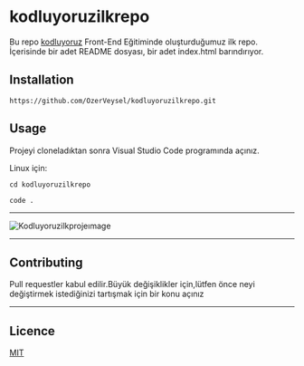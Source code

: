 # kodluyoruzilkrepo
Bu repo [kodluyoruz](https://www.kodluyoruz.org/) Front-End Eğitiminde oluşturduğumuz ilk repo. İçerisinde bir adet README dosyası, bir adet index.html barındırıyor.



## Installation


`https://github.com/OzerVeysel/kodluyoruzilkrepo.git
`



## Usage 

Projeyi cloneladıktan sonra Visual Studio Code programında açınız.

Linux için:

`cd kodluyoruzilkrepo`

`code .`


-------------------



![Kodluyoruzilkprojeımage](https://hasankoroglu.com/wp-content/uploads/2017/08/vscode_10.png)


-------------------




## Contributing

Pull requestler kabul edilir.Büyük değişiklikler için,lütfen önce neyi değiştirmek istediğinizi tartışmak için bir konu açınız

-----------------------

## Licence 

[MIT](https://choosealicense.com/)




